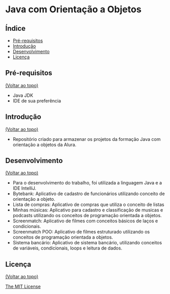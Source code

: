 # Java com Orientação a Objetos

## Índice <a name="index"></a>

- [Pré-requisitos](#installation)
- [Introdução](#introduction)
- [Desenvolvimento](#development)
- [Licença](#license)

## Pré-requisitos <a name="installation"></a>

[(Voltar ao topo)](#index)

- Java JDK
- IDE de sua preferência

## Introdução <a name="introduction"></a>

[(Voltar ao topo)](#index)

- Repositório criado para armazenar os projetos da formação Java com orientação a objetos da Alura.

## Desenvolvimento <a name="development"></a>

[(Voltar ao topo)](#index)

- Para o desenvolvimento do trabalho, foi utilizada a linguagem Java e a IDE IntelliJ.
- Bytebank: Aplicativo de cadastro de funcionários utilizando conceito de orientação a objeto.
- Lista de compras: Aplicativo de compras que utiliza o conceito de listas
- Minhas músicas: Aplicativo para cadastro e classificação de musicas e podcasts utilizando os conceitos de programação orientada a objetos.
- Screenmatch: Aplicativo de filmes com conceitos básicos de laços e condicionais.
- Screenmatch POO: Aplicativo de filmes estruturado utilizando os conceitos de programação orientada a objetos.
- Sistema bancário: Aplicativo de sistema bancário, utilizando conceitos de variáveis, condicionais, loops e leitura de dados.

## Licença <a name="license"></a>

[(Voltar ao topo)](#index)

[The MIT License](https://opensource.org/licenses/MIT)
